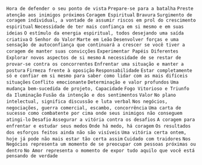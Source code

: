 `Hora de defender o seu ponto de vista` `Prepare-se para a batalha` `Preste
atenção aos inimigos próximos` `Coragem Espiritual` `Bravura` `Surgimento de
coragem individual, a vontade de assumir riscos em prol do crescimento
espiritual` `Necessidade de ter mais confiança em si mesmo e em suas ideias`
`O estímulo da energia espiritual, todos desejando uma saída criativa` `O
Senhor do Valor` `Marte em Leão` `Desenvolver forças e uma sensação de
autoconfiança que continuará a crescer se você tiver a coragem de manter suas
convicções` `Experimentar Papéis Diferentes` `Explorar novos aspectos de si
mesmo` `A necessidade de se restar de provar-se contra os concorrentes`
`Enfrentar uma situação e manter a postura` `Firmeza frente à oposição`
`Responsabilidade` `Estar completamente só e confiar em si mesmo para saber
como lidar com as mais difíceis situações` `Conflito emocionante`
`Determinação e valor profundos` `Uma mudança bem-sucedida de projeto,
Capacidade` `Fogo Vitorioso e Triunfo da Iluminação` `Fusão da intenção e dos
sentimentos` `Valor` `No plano intelectual, significa discussão e luta verbal`
`Nos negócios, negociações, guerra comercial, escambo, concorrência` `Uma
carta de sucesso como combatente por cima onde seus inimigos não conseguem
atingi-lo` `Desafio` `Assegurar a vitória contra os desafios` `A coragem para
enfrentar e estudar seus medos` `Onde há medo, há coragem` `Os resultados dos
esforços feitos ainda não são visíveis` `Uma vitória certa ontem, hoje já pode
não mais estar tão certa assim` `Cuidado com traidores` `Nos Negócios
representa um momento de se preocupar com pessoas próximas ou dentro` `No Amor
representa o momento de expor tudo aquilo que você está pensando de verdade`

